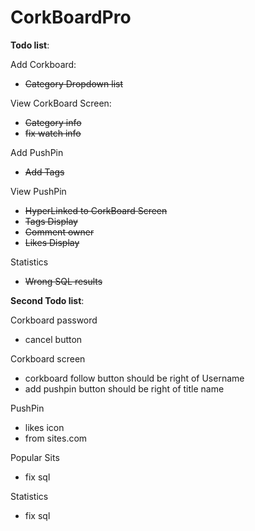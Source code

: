 # CorkBoardPro

**Todo list**:


Add Corkboard:
- ~~Category Dropdown list~~

View CorkBoard Screen:
- ~~Category info~~
- ~~fix watch info~~

Add PushPin
- ~~Add Tags~~

View PushPin
- ~~HyperLinked to CorkBoard Screen~~
- ~~Tags Display~~
- ~~Comment owner~~
- ~~Likes Display~~

Statistics
- ~~Wrong SQL results~~

**Second Todo list**:

Corkboard password
- cancel button

Corkboard screen
- corkboard follow button should be right of Username
- add pushpin button should be right of title name

PushPin
- likes icon
- from sites.com

Popular Sits
- fix sql

Statistics
- fix sql
